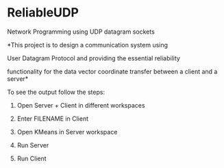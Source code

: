 # ReliableUDP
Network Programming using UDP datagram sockets


*This project is to design a communication system using 

User Datagram Protocol and providing the essential reliability 

functionality for the data vector coordinate transfer between a client and a server*


To see the output follow the steps:

1) Open Server + Client in different workspaces

2) Enter FILENAME in Client

3) Open KMeans in Server workspace

4) Run Server

5) Run Client 
